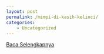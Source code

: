 ```yaml
---
layout: post
permalink: /mimpi-di-kasih-kelinci/
categories:
    - Uncategorized
---
```


[Baca Selengkapnya](/07)